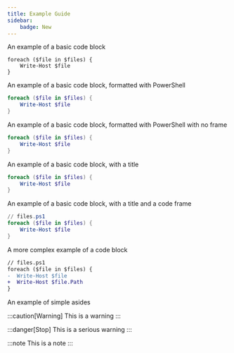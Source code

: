 ```yaml
---
title: Example Guide
sidebar:
	badge: New
---
```


An example of a basic code block

```
foreach ($file in $files) {
	Write-Host $file
}
```

An example of a basic code block, formatted with PowerShell

```powershell
foreach ($file in $files) {
	Write-Host $file
}
```

An example of a basic code block, formatted with PowerShell with no frame

```powershell frame="none"
foreach ($file in $files) {
	Write-Host $file
}
```

An example of a basic code block, with a title

```powershell title="Powershell Example"
foreach ($file in $files) {
	Write-Host $file
}
```

An example of a basic code block, with a title and a code frame

```powershell
// files.ps1
foreach ($file in $files) {
	Write-Host $file
}
```

A more complex example of a code block

```diff lang="powershell"
// files.ps1
foreach ($file in $files) {
-  Write-Host $file
+  Write-Host $file.Path
}
```
An example of simple asides

:::caution[Warning]
This is a warning
:::

:::danger[Stop]
This is a serious warning
:::

:::note
This is a note
:::